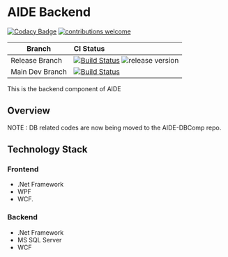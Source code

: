# AIDE Backend
[![Codacy Badge](https://api.codacy.com/project/badge/Grade/290611e4797c4bc887e59b617e5fbe65)](https://app.codacy.com/app/m3lles/aide-backend?utm_source=github.com&utm_medium=referral&utm_content=rsx-labs/aide-backend&utm_campaign=Badge_Grade_Settings)
[![contributions welcome](https://img.shields.io/badge/contributions-welcome-brightgreen.svg?style=flat)](https://github.com/dwyl/esta/issues) 


| Branch | CI Status |
|---|:---|
|Release Branch |[![Build Status](https://dev.azure.com/rsx-labs/aide/_apis/build/status/rsx-labs.aide-backend-release-build?branchName=release)](https://dev.azure.com/rsx-labs/aide/_build/latest?definitionId=8&branchName=release) ![release version](https://img.shields.io/badge/release%20version-3.3.9.0-blue)  |
| Main Dev Branch | [![Build Status](https://dev.azure.com/rsx-labs/aide/_apis/build/status/rsx-labs.aide-backend-ci-build?branchName=master)](https://dev.azure.com/rsx-labs/aide/_build/latest?definitionId=9&branchName=master) |


This is the backend component of AIDE

## Overview

NOTE : DB related codes are now being moved to the AIDE-DBComp repo.

## Technology Stack

### Frontend
- .Net Framework
- WPF
- WCF.

### Backend
- .Net Framework
- MS SQL Server
- WCF
